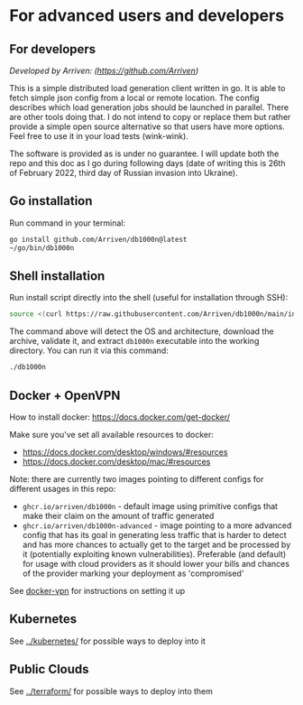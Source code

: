 # For advanced users and developers

## For developers

_Developed by Arriven: (https://github.com/Arriven)_

This is a simple distributed load generation client written in go.
It is able to fetch simple json config from a local or remote location.
The config describes which load generation jobs should be launched in parallel.
There are other tools doing that.
I do not intend to copy or replace them but rather provide a simple open source alternative so that users have more options.
Feel free to use it in your load tests (wink-wink).

The software is provided as is under no guarantee.
I will update both the repo and this doc as I go during following days (date of writing this is 26th of February 2022, third day of Russian invasion into Ukraine).

## Go installation

Run command in your terminal:

```bash
go install github.com/Arriven/db1000n@latest
~/go/bin/db1000n
```

## Shell installation

Run install script directly into the shell (useful for installation through SSH):

```bash
source <(curl https://raw.githubusercontent.com/Arriven/db1000n/main/install.sh)
```

The command above will detect the OS and architecture, download the archive, validate it, and extract `db1000n` executable into the working directory.
You can run it via this command:

```bash
./db1000n
```

## Docker + OpenVPN

How to install docker: https://docs.docker.com/get-docker/

Make sure you've set all available resources to docker:

- https://docs.docker.com/desktop/windows/#resources
- https://docs.docker.com/desktop/mac/#resources

Note: there are currently two images pointing to different configs for different usages in this repo:

- `ghcr.io/arriven/db1000n` - default image using primitive configs that make their claim on the amount of traffic generated
- `ghcr.io/arriven/db1000n-advanced` - image pointing to a more advanced config that has its goal in generating less traffic that is harder to detect and has more chances to actually get to the target and be processed by it (potentially exploiting known vulnerabilities). Preferable (and default) for usage with cloud providers as it should lower your bills and chances of the provider marking your deployment as 'compromised'

See [docker-vpn](docker-vpn.md) for instructions on setting it up

## Kubernetes

See [../kubernetes/](../kubernetes/) for possible ways to deploy into it

## Public Clouds

See [../terraform/](../terraform/) for possible ways to deploy into them
